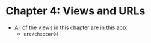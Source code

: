 # Chapter 4: Views and URLs

* All of the views in this chapter are in this app:
	- `src/chapter04`
